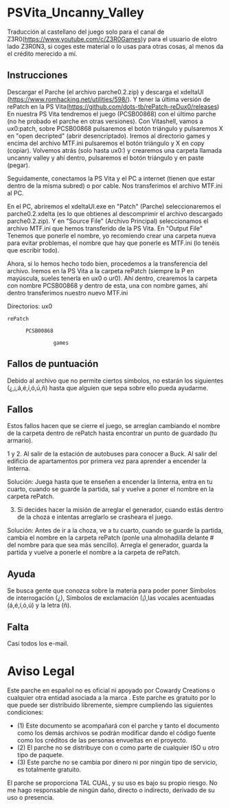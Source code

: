 # PSVita_Uncanny_Valley
Traducción al castellano del juego solo para el canal de Z3R0(https://www.youtube.com/c/Z3R0Games)y para el usuario de elotro lado Z3R0N3, si coges este material o lo usas para otras cosas, al menos da el crédito merecido a mí.


## Instrucciones
Descargar el Parche (el archivo parche0.2.zip) y descarga el xdeltaUI (https://www.romhacking.net/utilities/598/). Y tener la última versión de rePatch en la PS Vita(https://github.com/dots-tb/rePatch-reDux0/releases) En nuestra PS Vita tendremos el juego (PCSB00868) con el último parche (no he probado el parche en otras versiones). Con Vitashell, vamos a ux0:patch, sobre PCSB00868 pulsaremos el botón triángulo y pulsaremos X en "open decripted" (abrir desencriptado). Iremos al directorio games y encima del archivo MTF.ini pulsaremos el botón triángulo y X en copy (copiar). Volvemos atrás (solo hasta ux0:) y crearemos una carpeta llamada uncanny valley y ahí dentro, pulsaremos el botón triángulo y en paste (pegar).

Seguidamente, conectamos la PS Vita y el PC a internet (tienen que estar dentro de la misma subred) o por cable. Nos transferimos el archivo MTF.ini al PC.

En el PC, abriremos el xdeltaUI.exe en "Patch" (Parche) seleccionaremos el parche0.2.xdelta (es lo que obtienes al descomprimir el archivo descargado parche0.2.zip). Y en "Source File" (Archivo Principal) seleccionamos el archivo MTF.ini que hemos transferido de la PS Vita. En "Output File" Tenemos que ponerle el nombre, yo recomiendo crear una carpeta nueva para evitar problemas, el nombre que hay que ponerle es MTF.ini (lo tenéis que escribir todo).

Ahora, si lo hemos hecho todo bien, procedemos a la transferencia del archivo. Iremos en la PS Vita a la carpeta rePatch (siempre la P en mayúscula, sueles tenerla en ux0 o ur0). Ahí dentro, crearemos la carpeta con nombre PCSB00868 y dentro de esta, una con nombre games, ahí dentro transferimos nuestro nuevo MTF.ini

Directorios:
ux0

    rePatch
   
          PCSB00868
          
                   games
                       



## Fallos de puntuación

Debido al archivo que no permite ciertos símbolos, no estarán los siguientes (¿,¡,á,é,í,ó,ú,ñ) hasta que alguien que sepa sobre ello pueda ayudarme.



## Fallos

Estos fallos hacen que se cierre el juego, se arreglan cambiando el nombre de la carpeta dentro de rePatch hasta encontrar un punto de guardado (tu armario).

1 y 2. Al salir de la estación de autobuses para conocer a Buck. Al salir del edificio de apartamentos por primera vez para aprender a encender la linterna.

Solución: Juega hasta que te enseñen a encender la linterna, entra en tu cuarto, cuando se guarde la partida, sal y vuelve a poner el nombre en la carpeta rePatch.

3. Si decides hacer la misión de arreglar el generador, cuando estás dentro de la choza e intentas arreglarlo se crasheara el juego.

Solución: Antes de ir a la choza, ve a tu cuarto, cuando se guarde la partida, cambia el nombre en la carpeta rePatch (ponle una almohadilla delante # del nombre para que sea más sencillo). Arregla el generador, guarda la partida y vuelve a ponerle el nombre a la carpeta de rePatch.


## Ayuda

Se busca gente que conozca sobre la materia para poder poner Símbolos de interrogación (¿), Símbolos de exclamación (¡),las vocales acentuadas (á,é,í,ó,ú) y la letra (ñ).

## Falta
Casi todos los e-mail.

# Aviso Legal

Este parche en español no es oficial ni apoyado por Cowardy Creations o cualquier otra entidad asociada a la marca . Este parche es gratuito por lo que puede ser distribuido libremente, siempre cumpliendo las siguientes condiciones: 
- (1) Este documento se acompañará con el parche y tanto el documento como los demás archivos se podrán modificar dando el código fuente como los créditos de las personas envueltas en el proyecto. 
- (2) El parche no se distribuye con o como parte de cualquier ISO u otro tipo de paquete. 
- (3) Este parche no se cambia por dinero ni por ningún tipo de servicio, es totalmente gratuito.

El parche se proporciona TAL CUAL, y su uso es bajo su propio riesgo. No me hago responsable de ningún daño, directo o indirecto, derivado de su uso o presencia.



